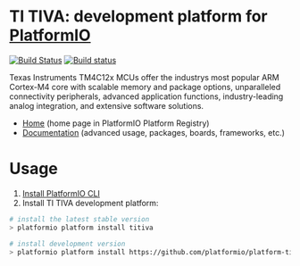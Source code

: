 # TI TIVA: development platform for [PlatformIO](http://platformio.org)
[![Build Status](https://travis-ci.org/platformio/platform-titiva.svg?branch=develop)](https://travis-ci.org/platformio/platform-titiva)
[![Build status](https://ci.appveyor.com/api/projects/status/x7y7i3tqylwpgn98/branch/develop?svg=true)](https://ci.appveyor.com/project/ivankravets/platform-titiva/branch/develop)

Texas Instruments TM4C12x MCUs offer the industrys most popular ARM Cortex-M4 core with scalable memory and package options, unparalleled connectivity peripherals, advanced application functions, industry-leading analog integration, and extensive software solutions.

* [Home](http://platformio.org/platforms/titiva) (home page in PlatformIO Platform Registry)
* [Documentation](http://docs.platformio.org/en/stable/platforms/titiva.html) (advanced usage, packages, boards, frameworks, etc.)

# Usage

1. [Install PlatformIO CLI](http://docs.platformio.org/en/stable/installation.html)
2. Install TI TIVA development platform:
```bash
# install the latest stable version
> platformio platform install titiva

# install development version
> platformio platform install https://github.com/platformio/platform-titiva.git
```
